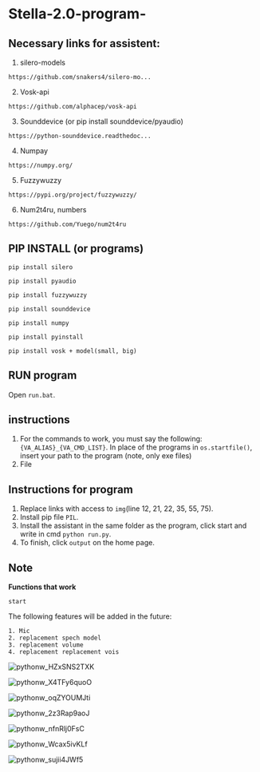 # Stella-2.0-program-

## Necessary links for assistent:

1. silero-models
```
https://github.com/snakers4/silero-mo...
```

2. Vosk-api
```
https://github.com/alphacep/vosk-api
```

3. Sounddevice (or pip install sounddevice/pyaudio)
```
https://python-sounddevice.readthedoc...
```

4. Numpay
```
https://numpy.org/
```

5. Fuzzywuzzy
```
https://pypi.org/project/fuzzywuzzy/
```

6. Num2t4ru, numbers
```
https://github.com/Yuego/num2t4ru
```

## PIP INSTALL (or programs)

```
pip install silero
```

```
pip install pyaudio
```

```
pip install fuzzywuzzy
```

```
pip install sounddevice 
```

```
pip install numpy
```

```
pip install pyinstall
```

```
pip install vosk + model(smаll, big)
```


## RUN program
Open `run.bat`.

## instructions
1. For the commands to work, you must say the following: `{VA_ALIAS}_{VA_CMD_LIST}`. In place of the programs in `os.startfile()`, insert your path to the program (note, only exe files)
2. File


## Instructions for program
1.  Replace links with access to `img`(line 12, 21, 22, 35, 55, 75).
2. Install pip file `PIL`.
3. Install the assistant in the same folder as the program, click start and write in cmd `python run.py`.
4. To finish, click `output` on the home page.
## Note
__Functions that work__
```
start
```
The following features will be added in the future:
```
1. Mic
2. replacement spech model
3. replacement volume
4. replacement replacement vois
```

![pythonw_HZxSNS2TXK](https://github.com/PandaBTBs/SPN-for-assistent/assets/118614536/4245ef7e-7f70-4cf6-8385-aa94c6a4d31c)

![pythonw_X4TFy6quoO](https://github.com/PandaBTBs/SPN-for-assistent/assets/118614536/4f748cb5-a8a1-4b8b-a33a-366d708af547)

![pythonw_oqZYOUMJti](https://github.com/PandaBTBs/SPN-for-assistent/assets/118614536/3b230182-d8db-4459-bbb5-777b4843e951)

![pythonw_2z3Rap9aoJ](https://github.com/PandaBTBs/SPN-for-assistent/assets/118614536/3f91bf3f-3474-46b9-9ccd-d214a49c53cf)

![pythonw_nfnRlj0FsC](https://github.com/PandaBTBs/SPN-for-assistent/assets/118614536/603f4bfd-e98b-4f70-bc34-f81c152caeb6)

![pythonw_Wcax5ivKLf](https://github.com/PandaBTBs/SPN-for-assistent/assets/118614536/13b14796-b02f-4731-a5a6-a92534a1f57a)

![pythonw_sujii4JWf5](https://github.com/PandaBTBs/SPN-for-assistent/assets/118614536/3d8790a9-321b-493d-88f7-0977454c153e)


